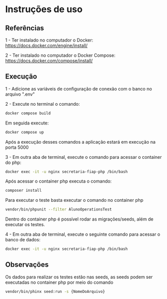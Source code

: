 # Instruções de uso

## Referências

1 - Ter instalado no computador o Docker: https://docs.docker.com/engine/install/

2 - Ter instalado no computador o Docker Compose: https://docs.docker.com/compose/install/

## Execução

1 - Adicione as variáveis de configuração de conexão com o banco no arquivo ".env"

2 - Execute no terminal o comando: 
```bash
docker compose build
```
Em seguida execute:
```bash
docker compose up
```
Após a execução desses comandos a aplicação estará em execução na porta 5000

3 - Em outra aba de terminal, execute o comando para acessar o container do php:

```bash
docker exec -it -u nginx secretaria-fiap-php /bin/bash
```

Após acessar o container php executa o comando:

```bash
composer install
```

Para executar o teste basta executar o comando no container php

```bash
vendor/bin/phpunit --filter AlunoOperationsTest
```

Dentro do container php é possível rodar as migrações/seeds, além de executar os testes.

4 - Em outra aba de terminal, execute o seguinte comando para acessar o banco de dados:

```bash
docker exec -it -u nginx secretaria-fiap-php /bin/bash
```

## Observações

Os dados para realizar os testes estão nas seeds, as seeds podem ser executadas no container php por meio do comando

```bash
vendor/bin/phinx seed:run -s {NomeDoArquivo}
```  